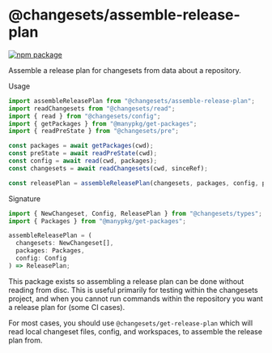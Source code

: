 # @changesets/assemble-release-plan

[![npm package](https://img.shields.io/npm/v/@changesets/assemble-release-plan)](https://npmjs.com/package/@changesets/assemble-release-plan)

[//]: # "[![View changelog](https://img.shields.io/badge/Explore%20Changelog-brightgreen)](./CHANGELOG.md)"

Assemble a release plan for changesets from data about a repository.

Usage

```ts
import assembleReleasePlan from "@changesets/assemble-release-plan";
import readChangesets from "@changesets/read";
import { read } from "@changesets/config";
import { getPackages } from "@manypkg/get-packages";
import { readPreState } from "@changesets/pre";

const packages = await getPackages(cwd);
const preState = await readPreState(cwd);
const config = await read(cwd, packages);
const changesets = await readChangesets(cwd, sinceRef);

const releasePlan = assembleReleasePlan(changesets, packages, config, preState);
```

Signature

```ts
import { NewChangeset, Config, ReleasePlan } from "@changesets/types";
import { Packages } from "@manypkg/get-packages";

assembleReleasePlan = (
  changesets: NewChangeset[],
  packages: Packages,
  config: Config
) => ReleasePlan;
```

This package exists so assembling a release plan can be done without reading from disc.
This is useful primarily for testing within the changesets project, and when you cannot
run commands within the repository you want a release plan for (some CI cases).

For most cases, you should use `@changesets/get-release-plan` which will read local changeset
files, config, and workspaces, to assemble the release plan from.
